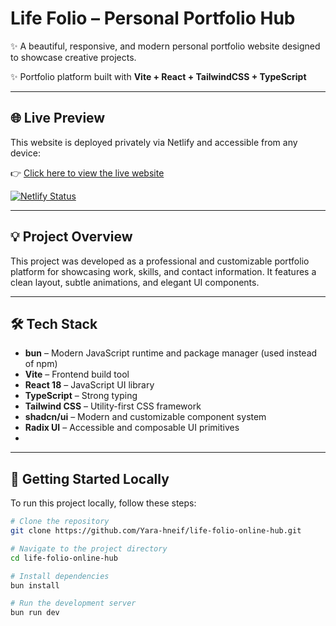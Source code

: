# Life Folio – Personal Portfolio Hub

✨ A beautiful, responsive, and modern personal portfolio website designed to showcase creative projects.

✨ Portfolio platform built with **Vite + React + TailwindCSS + TypeScript**

---

## 🌐 Live Preview

This website is deployed privately via Netlify and accessible from any device:


👉 [Click here to view the live website](https://life-folio-online-hub.netlify.app/)

  [![Netlify Status](https://api.netlify.com/api/v1/badges/30583914-2be3-40d0-a02b-8ceb9ab1b04e/deploy-status)](https://app.netlify.com/projects/life-folio/deploys)


---

## 💡 Project Overview

This project was developed as a professional and customizable portfolio platform for showcasing work, skills, and contact information. It features a clean layout, subtle animations, and elegant UI components.

---

## 🛠️ Tech Stack

- **bun** – Modern JavaScript runtime and package manager (used instead of npm)
- **Vite** – Frontend build tool
- **React 18** – JavaScript UI library
- **TypeScript** – Strong typing
- **Tailwind CSS** – Utility-first CSS framework
- **shadcn/ui** – Modern and customizable component system
- **Radix UI** – Accessible and composable UI primitives
- 
---

## 🚀 Getting Started Locally

To run this project locally, follow these steps:

```bash
# Clone the repository
git clone https://github.com/Yara-hneif/life-folio-online-hub.git

# Navigate to the project directory
cd life-folio-online-hub

# Install dependencies
bun install

# Run the development server
bun run dev

```

